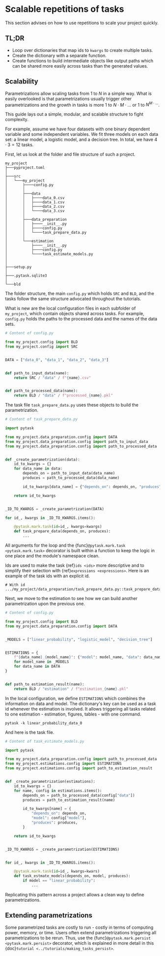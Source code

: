 # Scalable repetitions of tasks

This section advises on how to use repetitions to scale your project quickly.

## TL;DR

- Loop over dictionaries that map ids to `kwargs` to create multiple tasks.
- Create the dictionary with a separate function.
- Create functions to build intermediate objects like output paths which can be shared
  more easily across tasks than the generated values.

## Scalability

Parametrizations allow scaling tasks from $1$ to $N$ in a simple way. What is easily
overlooked is that parametrizations usually trigger other parametrizations and the
growth in tasks is more $1$ to $N \cdot M \cdot \dots$ or $1$ to $N^{M \cdot \dots}$.

This guide lays out a simple, modular, and scalable structure to fight complexity.

For example, assume we have four datasets with one binary dependent variable and some
independent variables. We fit three models on each data set: a linear model, a logistic
model, and a decision tree. In total, we have $4 \cdot 3 = 12$ tasks.

First, let us look at the folder and file structure of such a project.

```
my_project
├───pyproject.toml
│
├───src
│   └───my_project
│       ├────config.py
│       │
│       ├───data
│       │   ├────data_0.csv
│       │   ├────data_1.csv
│       │   ├────data_2.csv
│       │   └────data_3.csv
│       │
│       ├───data_preparation
│       │   ├────__init__.py
│       │   ├────config.py
│       │   └────task_prepare_data.py
│       │
│       └───estimation
│           ├────__init__.py
│           ├────config.py
│           └────task_estimate_models.py
│
│
├───setup.py
│
├───.pytask.sqlite3
│
└───bld
```

The folder structure, the main `config.py` which holds `SRC` and `BLD`, and the tasks
follow the same structure advocated throughout the tutorials.

What is new are the local configuration files in each subfolder of `my_project`, which
contain objects shared across tasks. For example, `config.py` holds the paths to the
processed data and the names of the data sets.

```python
# Content of config.py

from my_project.config import BLD
from my_project.config import SRC


DATA = ["data_0", "data_1", "data_2", "data_3"]


def path_to_input_data(name):
    return SRC / "data" / f"{name}.csv"


def path_to_processed_data(name):
    return BLD / "data" / f"processed_{name}.pkl"
```

The task file `task_prepare_data.py` uses these objects to build the parametrization.

```python
# Content of task_prepare_data.py

import pytask

from my_project.data_preparation.config import DATA
from my_project.data_preparation.config import path_to_input_data
from my_project.data_preparation.config import path_to_processed_data


def _create_parametrization(data):
    id_to_kwargs = {}
    for data_name in data:
        depends_on = path_to_input_data(data_name)
        produces = path_to_processed_data(data_name)

        id_to_kwargs[data_name] = {"depends_on": depends_on, "produces": produces}

    return id_to_kwargs


_ID_TO_KWARGS = _create_parametrization(DATA)

for id_, kwargs in _ID_TO_KWARGS.items():

    @pytask.mark.task(id=id_, kwargs=kwargs)
    def task_prepare_data(depends_on, produces):
        ...
```

All arguments for the loop and the {func}`@pytask.mark.task <pytask.mark.task>`
decorator is built within a function to keep the logic in one place and the module's
namespace clean.

Ids are used to make the task {ref}`ids <ids>` more descriptive and to simplify their
selection with {ref}`expressions <expressions>`. Here is an example of the task ids with
an explicit id.

```
# With id
.../my_project/data_preparation/task_prepare_data.py::task_prepare_data[data_0]
```

Next, we move to the estimation to see how we can build another parametrization upon the
previous one.

```python
# Content of config.py

from my_project.config import BLD
from my_project.data_preparation.config import DATA


_MODELS = ["linear_probability", "logistic_model", "decision_tree"]


ESTIMATIONS = {
    f"{data_name}_{model_name}": {"model": model_name, "data": data_name}
    for model_name in _MODELS
    for data_name in DATA
}


def path_to_estimation_result(name):
    return BLD / "estimation" / f"estimation_{name}.pkl"
```

In the local configuration, we define `ESTIMATIONS` which combines the information on
data and model. The dictionary's key can be used as a task id whenever the estimation is
involved. It allows triggering all tasks related to one estimation - estimation,
figures, tables - with one command.

```console
pytask -k linear_probability_data_0
```

And here is the task file.

```python
# Content of task_estimate_models.py

import pytask

from my_project.data_preparation.config import path_to_processed_data
from my_project.estimations.config import ESTIMATIONS
from my_project.estimations.config import path_to_estimation_result


def _create_parametrization(estimations):
    id_to_kwargs = {}
    for name, config in estimations.items():
        depends_on = path_to_processed_data(config["data"])
        produces = path_to_estimation_result(name)

        id_to_kwargs[name] = {
            "depends_on": depends_on,
            "model": config["model"],
            "produces": produces,
        }

    return id_to_kwargs


_ID_TO_KWARGS = _create_parametrization(ESTIMATIONS)


for id_, kwargs in _ID_TO_KWARGS.items():

    @pytask.mark.task(id=id_, kwargs=kwars)
    def task_estmate_models(depends_on, model, produces):
        if model == "linear_probability":
            ...
```

Replicating this pattern across a project allows a clean way to define parametrizations.

## Extending parametrizations

Some parametrized tasks are costly to run - costly in terms of computing power, memory,
or time. Users often extend parametrizations triggering all parametrizations to be
rerun. Thus, use the {func}`@pytask.mark.persist <pytask.mark.persist>` decorator, which
is explained in more detail in this {doc}`tutorial <../tutorials/making_tasks_persist>`.
